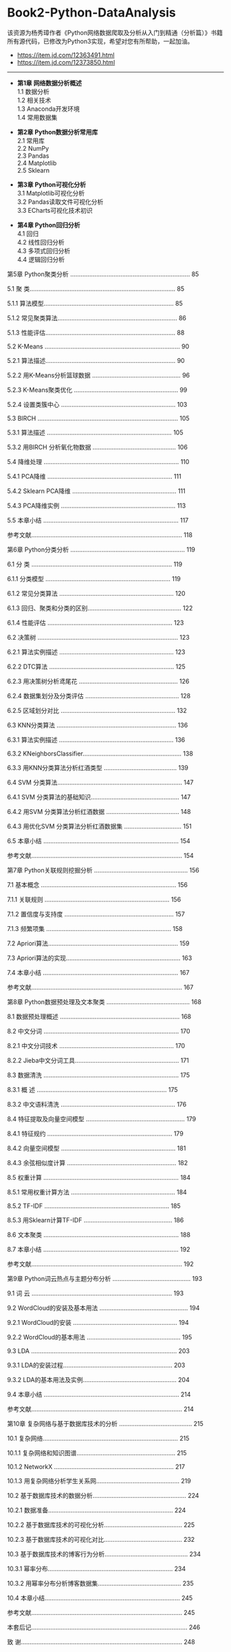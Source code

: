# Book2-Python-DataAnalysis

该资源为杨秀璋作者《Python网络数据爬取及分析从入门到精通（分析篇）》书籍所有源代码，已修改为Python3实现，希望对您有所帮助，一起加油。

- https://item.jd.com/12363491.html
- https://item.jd.com/12373850.html

---

- **第1章 网络数据分析概述** <br />
1.1 数据分析 <br />
1.2 相关技术 <br />
1.3 Anaconda开发环境 <br />
1.4 常用数据集 <br />

- **第2章 Python数据分析常用库**  <br />
2.1 常用库 <br />
2.2 NumPy <br />
2.3 Pandas <br />
2.4 Matplotlib <br />
2.5 Sklearn <br />

- **第3章 Python可视化分析**  <br /> 
3.1 Matplotlib可视化分析 <br /> 
3.2 Pandas读取文件可视化分析 <br /> 
3.3 ECharts可视化技术初识 <br /> 

- **第4章 Python回归分析** <br /> 
4.1 回归 <br /> 
4.2 线性回归分析 <br /> 
4.3 多项式回归分析 <br /> 
4.4 逻辑回归分析 <br /> 

第5章 Python聚类分析 …………………………………………………………… 85

5.1 聚 类………………………………………………………………………… 85

5.1.1 算法模型………………………………………………………………… 85

5.1.2 常见聚类算法…………………………………………………………… 86

5.1.3 性能评估………………………………………………………………… 88

5.2 K-Means …………………………………………………………………… 90

5.2.1 算法描述………………………………………………………………… 90

5.2.2 用K-Means分析篮球数据 …………………………………………… 96

5.2.3 K-Means聚类优化 …………………………………………………… 99

5.2.4 设置类簇中心 ………………………………………………………… 103

5.3 BIRCH ……………………………………………………………………… 105

5.3.1 算法描述 ……………………………………………………………… 105

5.3.2 用BIRCH 分析氧化物数据 ………………………………………… 106

5.4 降维处理 …………………………………………………………………… 110

5.4.1 PCA降维 ……………………………………………………………… 111

5.4.2 Sklearn PCA降维 …………………………………………………… 111

5.4.3 PCA降维实例 ………………………………………………………… 113

5.5 本章小结 …………………………………………………………………… 117

参考文献…………………………………………………………………………… 118

第6章 Python分类分析 ………………………………………………………… 119

6.1 分 类 ……………………………………………………………………… 119

6.1.1 分类模型 ……………………………………………………………… 119

6.1.2 常见分类算法 ………………………………………………………… 120

6.1.3 回归、聚类和分类的区别……………………………………………… 122

6.1.4 性能评估 ……………………………………………………………… 123

6.2 决策树 ……………………………………………………………………… 123

6.2.1 算法实例描述 ………………………………………………………… 123

6.2.2 DTC算法 ……………………………………………………………… 125

6.2.3 用决策树分析鸢尾花 ………………………………………………… 126

6.2.4 数据集划分及分类评估 ……………………………………………… 128

6.2.5 区域划分对比 ………………………………………………………… 132

6.3 KNN分类算法 …………………………………………………………… 136

6.3.1 算法实例描述 ………………………………………………………… 136

6.3.2 KNeighborsClassifier………………………………………………… 138

6.3.3 用KNN分类算法分析红酒类型 …………………………………… 139

6.4 SVM 分类算法……………………………………………………………… 147

6.4.1 SVM 分类算法的基础知识…………………………………………… 147

6.4.2 用SVM 分类算法分析红酒数据 …………………………………… 148

6.4.3 用优化SVM 分类算法分析红酒数据集 …………………………… 151

6.5 本章小结 …………………………………………………………………… 154

参考文献…………………………………………………………………………… 154

第7章 Python关联规则挖掘分析 ……………………………………………… 156

7.1 基本概念 …………………………………………………………………… 156

7.1.1 关联规则 ……………………………………………………………… 156

7.1.2 置信度与支持度 ……………………………………………………… 157

7.1.3 频繁项集 ……………………………………………………………… 158

7.2 Apriori算法………………………………………………………………… 159

7.3 Apriori算法的实现………………………………………………………… 163

7.4 本章小结 …………………………………………………………………… 167

参考文献…………………………………………………………………………… 167

第8章 Python数据预处理及文本聚类 ………………………………………… 168

8.1 数据预处理概述 …………………………………………………………… 168

8.2 中文分词 …………………………………………………………………… 170

8.2.1 中文分词技术 ………………………………………………………… 170

8.2.2 Jieba中文分词工具…………………………………………………… 171

8.3 数据清洗 …………………………………………………………………… 175

8.3.1 概 述 ………………………………………………………………… 175

8.3.2 中文语料清洗 ………………………………………………………… 176

8.4 特征提取及向量空间模型 ………………………………………………… 179

8.4.1 特征规约 ……………………………………………………………… 179

8.4.2 向量空间模型 ………………………………………………………… 181

8.4.3 余弦相似度计算 ……………………………………………………… 182

8.5 权重计算 …………………………………………………………………… 184

8.5.1 常用权重计算方法 …………………………………………………… 184

8.5.2 TF-IDF ……………………………………………………………… 185

8.5.3 用Sklearn计算TF-IDF …………………………………………… 186

8.6 文本聚类 …………………………………………………………………… 188

8.7 本章小结 …………………………………………………………………… 192

参考文献…………………………………………………………………………… 192

第9章 Python词云热点与主题分布分析 ……………………………………… 193

9.1 词 云 ……………………………………………………………………… 193

9.2 WordCloud的安装及基本用法 …………………………………………… 194

9.2.1 WordCloud的安装 …………………………………………………… 194

9.2.2 WordCloud的基本用法 ……………………………………………… 195

9.3 LDA ………………………………………………………………………… 203

9.3.1 LDA的安装过程……………………………………………………… 203

9.3.2 LDA的基本用法及实例……………………………………………… 204

9.4 本章小结 …………………………………………………………………… 214

参考文献…………………………………………………………………………… 214

第10章 复杂网络与基于数据库技术的分析 …………………………………… 215

10.1 复杂网络…………………………………………………………………… 215

10.1.1 复杂网络和知识图谱………………………………………………… 215

10.1.2 NetworkX …………………………………………………………… 217

10.1.3 用复杂网络分析学生关系网………………………………………… 219

10.2 基于数据库技术的数据分析……………………………………………… 224

10.2.1 数据准备……………………………………………………………… 224

10.2.2 基于数据库技术的可视化分析……………………………………… 225

10.2.3 基于数据库技术的可视化对比……………………………………… 232

10.3 基于数据库技术的博客行为分析………………………………………… 234

10.3.1 幂率分布……………………………………………………………… 234

10.3.2 用幂率分布分析博客数据集………………………………………… 235

10.4 本章小结…………………………………………………………………… 245

参考文献…………………………………………………………………………… 245

本套后记……………………………………………………………………………… 246

致 谢………………………………………………………………………………… 248
